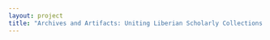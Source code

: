 ```yaml
--- 
layout: project 
title: "Archives and Artifacts: Uniting Liberian Scholarly Collections from Indiana University Libraries and Mathers Museum of World Cultures" 
---
```



